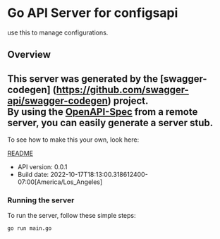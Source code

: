 # Go API Server for configsapi

use this to manage configurations.

## Overview
This server was generated by the [swagger-codegen]
(https://github.com/swagger-api/swagger-codegen) project.  
By using the [OpenAPI-Spec](https://github.com/OAI/OpenAPI-Specification) from a remote server, you can easily generate a server stub.  
-

To see how to make this your own, look here:

[README](https://github.com/swagger-api/swagger-codegen/blob/master/README.md)

- API version: 0.0.1
- Build date: 2022-10-17T18:13:00.318612400-07:00[America/Los_Angeles]


### Running the server
To run the server, follow these simple steps:

```
go run main.go
```

